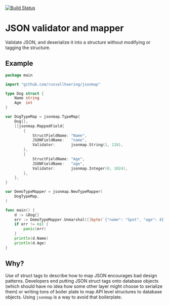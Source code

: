 [![Build Status](https://travis-ci.org/russellhaering/jsonmap.svg?branch=master)](https://travis-ci.org/russellhaering/jsonmap)

# JSON validator and mapper

Validate JSON, and deserialize it into a structure without modifying or tagging
the structure.

## Example

```go
package main

import "github.com/russellhaering/jsonmap"

type Dog struct {
	Name string
	Age  int
}

var DogTypeMap = jsonmap.TypeMap{
	Dog{},
	[]jsonmap.MappedField{
		{
			StructFieldName: "Name",
			JSONFieldName:   "name",
			Validator:       jsonmap.String(1, 128),
		},
		{
			StructFieldName: "Age",
			JSONFieldName:   "age",
			Validator:       jsonmap.Integer(0, 1024),
		},
	},
}

var DemoTypeMapper = jsonmap.NewTypeMapper(
	DogTypeMap,
)

func main() {
	d := &Dog{}
	err := DemoTypeMapper.Unmarshal([]byte(`{"name": "Spot", "age": 4}`), d)
	if err != nil {
		panic(err)
	}
	println(d.Name)
	println(d.Age)
}
```
## Why?

Use of struct tags to describe how to map JSON encourages bad design patterns.
Developers end putting JSON struct tags onto database objects (which should
have no idea how some other layer might choose to serialize them) or writing
tons of boiler plate to map API level structures to database objects. Using
`jsonmap` is a way to avoid that boilerplate.
